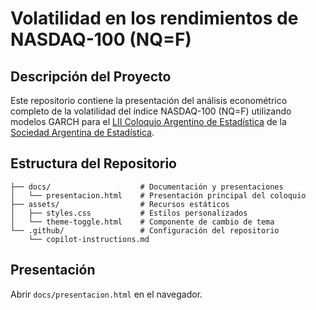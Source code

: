 # Volatilidad en los rendimientos de NASDAQ-100 (NQ=F)

## Descripción del Proyecto

Este repositorio contiene la presentación del análisis econométrico completo de la volatilidad del índice NASDAQ-100 (NQ=F) utilizando modelos GARCH para el [LII Coloquio Argentino de Estadística](https://curso-de-admisi-n-especial-jee-2024--dbulloni.on.websim.ai/#inicio) de la [Sociedad Argentina de Estadística](https://www.s-a-e.org.ar).

## Estructura del Repositorio

```
├── docs/                    # Documentación y presentaciones
│   └── presentacion.html    # Presentación principal del coloquio
├── assets/                  # Recursos estáticos
│   ├── styles.css           # Estilos personalizados
│   └── theme-toggle.html    # Componente de cambio de tema
└── .github/                 # Configuración del repositorio
    └── copilot-instructions.md
```

## Presentación

Abrir `docs/presentacion.html` en el navegador.
